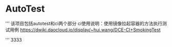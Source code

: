 # AutoTest

'''
该项目包括autotest和ci两个部分
ci使用说明：使用镜像拉起容器的方法执行测试用例 https://dwiki.daocloud.io/display/~hui.wang/DCE-CI+SmokingTest

'''
3333
